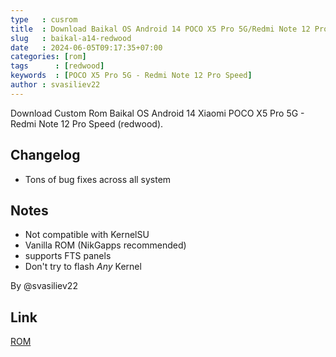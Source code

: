 ```yaml
---
type   : cusrom
title  : Download Baikal OS Android 14 POCO X5 Pro 5G/Redmi Note 12 Pro Speed
slug   : baikal-a14-redwood
date   : 2024-06-05T09:17:35+07:00
categories: [rom]
tags      : [redwood]
keywords  : [POCO X5 Pro 5G - Redmi Note 12 Pro Speed]
author : svasiliev22
---
```


Download Custom Rom Baikal OS Android 14 Xiaomi POCO X5 Pro 5G - Redmi Note 12 Pro Speed (redwood).

## Changelog
- Tons of bug fixes across all system

## Notes
- Not compatible with KernelSU
- Vanilla ROM (NikGapps recommended)
- supports FTS panels 
- Don't try to flash *Any* Kernel

By @svasiliev22


## Link
[ROM](https://t.me/baikalos/143727)



